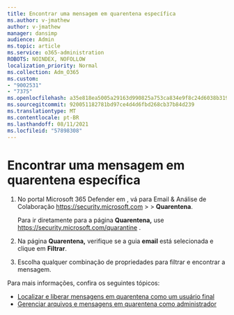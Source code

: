 ```yaml
---
title: Encontrar uma mensagem em quarentena específica
ms.author: v-jmathew
author: v-jmathew
manager: dansimp
audience: Admin
ms.topic: article
ms.service: o365-administration
ROBOTS: NOINDEX, NOFOLLOW
localization_priority: Normal
ms.collection: Adm_O365
ms.custom:
- "9002531"
- "7375"
ms.openlocfilehash: a35e818ea5005a29163d990825a753ca834e9f8c24d6038b319b1382587fc286
ms.sourcegitcommit: 920051182781bd97ce4d4d6fbd268cb37b84d239
ms.translationtype: MT
ms.contentlocale: pt-BR
ms.lasthandoff: 08/11/2021
ms.locfileid: "57898308"
---
```

# <a name="find-a-specific-quarantined-message"></a>Encontrar uma mensagem em quarentena específica

1. No portal Microsoft 365 Defender em , vá para Email & Análise de Colaboração <https://security.microsoft.com>  \>  \> **Quarentena**.

   Para ir diretamente para a página **Quarentena,** use <https://security.microsoft.com/quarantine> .

2. Na página **Quarentena,** verifique se a guia **email** está selecionada e clique em **Filtrar**.
3. Escolha qualquer combinação de propriedades para filtrar e encontrar a mensagem.

Para mais informações, confira os seguintes tópicos:

- [Localizar e liberar mensagens em quarentena como um usuário final](https://docs.microsoft.com/microsoft-365/security/office-365-security/find-and-release-quarantined-messages-as-a-user)
- [Gerenciar arquivos e mensagens em quarentena como administrador](https://docs.microsoft.com/microsoft-365/security/office-365-security/manage-quarantined-messages-and-files)
